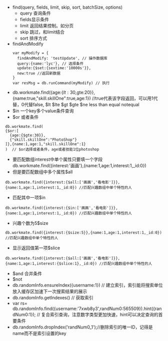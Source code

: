  - find(query, fields, limit, skip, sort, batchSize, options)
    - query 查询条件
    - fields显示条件
    - limit 返回结果控制。如分页
    - skip 跳过，和limit结合
    - sort 排序方式
  - findAndModify
    ```
    var myModify = {
      findAndModify: 'testUpdate', // 操作数据库
      query:{name:'lyc'}, // 选择条件
      update:{$set:{sextime:'10000s'}},
      new:true //返回新数据
    }
    var resMsg = db.runCommand(myModify) // 执行
    ```
  - db.workmate.find({age:{$lt:30,$gte:20}},{name:true,"skill.skillOne":true,age:1}) //true代表该字段返回，可以用1代替，0代替false, $lt $lte $gt $gte $ne less than equal notequal
  - $in 一个key多个value条件查询
  - $or 或者条件
  ```
  db.workmate.find(
  {$or:[
    {age:{$gte:30}},
    {"skill.skillOne":"PhotoShop"}
  ]},{name:1,age:1,"skill.skillOne":1}
  )  // $or选择或者条件，age或者技能1位photoshop
  ```    
  - 要匹配数组interest中单个属性只要填一个字段db.workmate.find({interest:'画画'},{name:1,age:1,interest:1,_id:0})
  - 但是要匹配数组中多个属性$all 
  ```
  db.workmate.find({interest:{$all:['画画','看电影']}},{name:1,age:1,interest:1,_id:0}) //匹配兴趣数组中单个特性的人
  ```
  - 匹配其中一项$in
  ```
  db.workmate.find({interest:{$in:['画画','看电影']}},{name:1,age:1,interest:1,_id:0}) //匹配兴趣数组中单个特性的人
  ``` 
  - 兴趣个数为5$size
  ```
  db.workmate.find({interest:{$size:5}},{name:1,age:1,interest:1,_id:0}) //匹配兴趣数组中单个特性的人
  ```
  - 显示返回值第一项$slice
  ```
  db.workmate.find({interest:{$all:['画画','看电影']}},{name:1,age:1,interest:{$slice:1},_id:0}) //匹配兴趣数组中单个特性的人
  ```
  - $and 合并条件
  - $not 
  - db.randomInfo.ensureIndex({username:1}) // 建立索引，索引能将搜索单位放入缓存区加速下一次搜索结果的展示
  - db.randomInfo.getIndexes() // 获取索引
  - var  rs= db.randomInfo.find({username:'7xwb8y3',randNum0:565509}).hint({randNum0:1}); // 复合索引查询，注意数字类型更加快速，hint可以决定查询的首要条件
  - db.randomInfo.dropIndex('randNum0_1');//删除索引的唯一ID，记得是name而不是索引设置的key